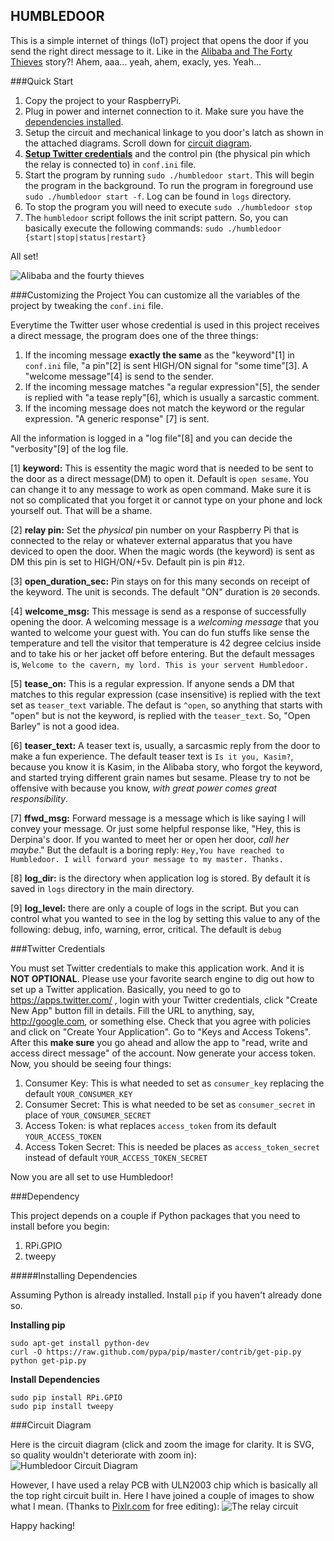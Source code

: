 HUMBLEDOOR
----------

This is a simple internet of things (IoT) project that opens the door if you send the right direct message to it. Like in the [Alibaba and The Forty Thieves](http://www.gutenberg.org/files/37679/37679-h/37679-h.htm) story?! Ahem, aaa... yeah, ahem, exacly, yes. Yeah...

###Quick Start

1. Copy the project to your RaspberryPi.
2. Plug in power and internet connection to it. Make sure you have the [dependencies installed](#dependency).
3. Setup the circuit and mechanical linkage to you door's latch as shown in the attached diagrams. Scroll down for [circuit diagram](#circuit-diagram).
4. **[Setup Twitter credentials](#twitter-credentials)** and the control pin (the physical pin which the relay is connected to) in `conf.ini` file.
5. Start the program by running `sudo ./humbledoor start`. This will begin the program in the background. To run the program in foreground use `sudo ./humbledoor start -f`. Log can be found in `logs` directory.
6. To stop the program you will need to execute `sudo ./humbledoor stop`
7. The `humbledoor` script follows the init script pattern. So, you can basically execute the following commands: `sudo ./humbledoor {start|stop|status|restart}`

All set!

![Alibaba and the fourty thieves](http://i.imgur.com/1tpIohz.jpg)

###Customizing the Project
You can customize all the variables of the project by tweaking the `conf.ini` file.

Everytime the Twitter user whose credential is used in this project receives a direct message, the program does one of the three things:

1. If the incoming message **exactly the same** as the "keyword"[1] in `conf.ini` file, "a pin"[2] is sent HIGH/ON signal for "some time"[3]. A "welcome message"[4] is send to the sender.
2. If the incoming message matches "a regular expression"[5], the sender is replied with "a tease reply"[6], which is usually a sarcastic comment.
3. If the incoming message does not match the keyword or the regular expression. "A generic response" [7] is sent.

All the information is logged in a "log file"[8] and you can decide the "verbosity"[9] of the log file.


[1] **keyword:** This is essentity the magic word that is needed to be sent to the door as a direct message(DM) to open it. Default is `open sesame`. You can change it to any message to work as open command. Make sure it is not so complicated that you forget it or cannot type on your phone and lock yourself out. That will be a shame.

[2] **relay pin:** Set the _physical_ pin number on your Raspberry Pi that is connected to the relay or whatever external apparatus that you have deviced to open the door. When the magic words (the keyword) is sent as DM this pin is set to HIGH/ON/+5v. Default pin is pin #`12`.

[3] **open_duration_sec:** Pin stays on for this many seconds on receipt of the keyword. The unit is seconds. The default "ON" duration is `20` seconds.

[4] **welcome_msg:** This message is send as a response of successfully opening the door. A welcoming message is a _welcoming message_ that you wanted to welcome your guest with. You can do fun stuffs like sense the temperature and tell the visitor that temperature is 42 degree celcius inside and to take his or her jacket off before entering. But the default messages is, `Welcome to the cavern, my lord. This is your servent Humbledoor.`

[5] **tease_on:** This is a regular expression. If anyone sends a DM that matches to this regular expression (case insensitive) is replied with the text set as `teaser_text` variable. The defaut is `^open`, so anything that starts with "open" but is not the keyword, is replied with the `teaser_text`. So, "Open Barley" is not a good idea.

[6] **teaser_text:** A teaser text is, usually, a sarcasmic reply from the door to make a fun experience. The default teaser text is `Is it you, Kasim?`, because you know it is Kasim, in the Alibaba story, who forgot the keyword, and started trying different grain names but sesame. Please try to not be offensive with because you know, _with great power comes great responsibility_.

[7] **ffwd_msg:** Forward message is a message which is like saying I will convey your message. Or just some helpful response like, "Hey, this is Derpina's door. If you wanted to meet her or open her door, _call her maybe_." But the default is a boring reply: `Hey,You have reached to Humbledoor. I will forward your message to my master. Thanks.`

[8] **log_dir:** is the directory when application log is stored. By default it is saved in `logs` directory in the main directory.

[9] **log_level:** there are only a couple of logs in the script. But you can control what you wanted to see in the log by setting this value to any of the following: debug, info, warning, error, critical. The default is `debug`

###Twitter Credentials

You must set Twitter credentials to make this application work. And it is **NOT OPTIONAL**. Please use your favorite search engine to dig out how to set up a Twitter application. Basically, you need to go to https://apps.twitter.com/ , login with your Twitter credentials, click "Create New App" button fill in details. Fill the URL to anything, say, http://google.com, or something else. Check that you agree with policies and click on "Create Your Application". Go to "Keys and Access Tokens". After this **make sure** you go ahead and allow the app to "read, write and access direct message" of the account. Now generate your access token. Now, you should be seeing four things:

1. Consumer Key: This is what needed to set as `consumer_key` replacing the default `YOUR_CONSUMER_KEY`
2. Consumer Secret: This is what needed to be set as `consumer_secret` in place of  `YOUR_CONSUMER_SECRET`
3. Access Token: is what replaces `access_token` from its default `YOUR_ACCESS_TOKEN`
4. Access Token Secret: This is needed be places as `access_token_secret` instead of default `YOUR_ACCESS_TOKEN_SECRET`


Now you are all set to use Humbledoor!

###Dependency

This project depends on a couple if Python packages that you need to install before you begin:

1. RPi.GPIO
2. tweepy

#####Installing Dependencies

Assuming Python is already installed. Install `pip` if you haven't already done so.

**Installing pip**

    sudo apt-get install python-dev
    curl -O https://raw.github.com/pypa/pip/master/contrib/get-pip.py
    python get-pip.py

**Install Dependencies**

    sudo pip install RPi.GPIO
    sudo pip install tweepy

###Circuit Diagram

Here is the circuit diagram (click and zoom the image for clarity. It is SVG, so quality wouldn't deteriorate with zoom in):
![Humbledoor Circuit Diagram](https://rawgit.com/naishe/humbledoor/master/humbledoor_bb.svg)

However, I have used a relay PCB with ULN2003 chip which is basically all the top right circuit built in. Here I have joined a couple of images to show what I mean. (Thanks to [Pixlr.com](http://pixlr.com) for free editing):
![The relay circuit](http://i.imgur.com/k6XJmnH.png)

Happy hacking!
